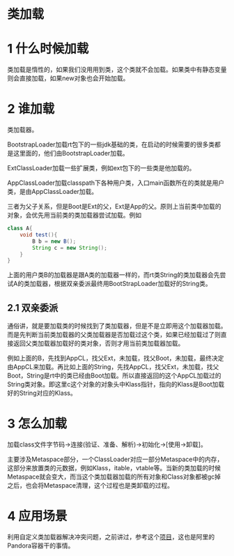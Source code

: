 # 类加载
# 1 什么时候加载
类加载是惰性的，如果我们没用用到类，这个类就不会加载。如果类中有静态变量则会直接加载，如果new对象也会开始加载。
# 2 谁加载
类加载器。

BootstrapLoader加载rt包下的一些jdk基础的类，在启动的时候需要的很多类都是这里面的，他们由BootstrapLoader加载。

ExtClassLoader加载一些扩展类，例如ext包下的一些类是他加载的。

AppClassLoader加载classpath下各种用户类，入口main函数所在的类就是用户类，是由AppClassLoader加载。

三者为父子关系，但是Boot是Ext的父，Ext是App的父。原则上当前类中加载的对象，会优先用当前类的类加载器尝试加载。例如
```java
class A{
    void test(){
        B b = new B();
        String c = new String();
    }
}
```
上面的用户类B的加载器是跟A类的加载器一样的，而rt类String的类加载器会先尝试A的类加载器，根据双亲委派最终用BootStrapLoader加载好的String类。
## 2.1 双亲委派
通俗讲，就是要加载类的时候找到了类加载器，但是不是立即用这个加载器加载。而是先判断当前类加载器的父类加载器是否加载过这个类，如果已经加载过了则直接返回父类加载器加载好的类对象，否则才用当前类加载器加载。

例如上面的B，先找到AppCL，找父Ext，未加载，找父Boot，未加载，最终决定由AppCL来加载。再比如上面的String，先找AppCL，找父Ext，未加载，找父Boot，String是rt中的类已经由Boot加载。所以直接返回的这个AppCL加载过的String类对象。即这里c这个对象的对象头中Klass指针，指向的Klass是Boot加载好的String对应的Klass。
# 3 怎么加载
加载class文件字节码->连接(验证、准备、解析)->初始化->[使用->卸载]。

主要涉及Metaspace部分，一个ClassLoader对应一部分Metaspace中的内存，这部分来放置类的元数据，例如Klass，itable，vtable等。当新的类加载的时候Metaspace就会变大，而当这个类加载器加载的所有对象和Class对象都被gc掉之后，也会将Metaspace清理，这个过程也是类卸载的过程。
# 4 应用场景
利用自定义类加载器解决冲突问题，之前讲过，参考这个[项目](https://github.com/sunwu51/ClassloaderDemo)，这也是阿里的Pandora容器干的事情。




